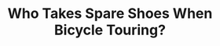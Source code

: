 ---
layout: community
category: community
title: "Who Takes Spare Shoes When Bicycle Touring?"
description: "Who takes spare shoes when touring? I seem to remember my last trip I was constantly trying to dry my trainers. If you don’t want to take a second pair of shoes plastic bags over dry socks into wet shoes does the trick! "
isTopLevel: false
isSingleLevel: false
isArticle: false
datePublished: 2022-07-14 14:52:00 +0300
dateModified: 2022-07-14 14:52:00 +0300
published: false
---
